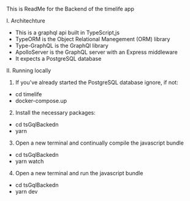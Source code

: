This is ReadMe for the Backend of the timelife app

I. Architechture
* This is a graphql api built in TypeScript,js
* TypeORM is the Object Relational Manegement (ORM) library
* Type-GraphQL is the GraphQl library
* ApolloServer is the GraphQL server with an Express middleware
* It expects a PostgreSQL database


II. Running locally

1. If you've already started the PostgreSQL database ignore, if not:
* cd timelife
* docker-compose.up

2. Install the necessary packages:
* cd tsGqlBackedn
* yarn

3. Open a new terminal and continually compile the javascript bundle
* cd tsGqlBackedn
* yarn watch 

4. Open a new terminal and run the javascript bundle
* cd tsGqlBackedn
* yarn dev




